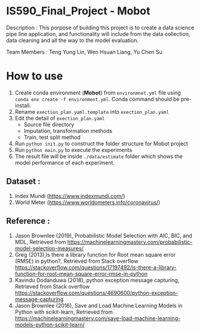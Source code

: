 # IS590_Final_Project - Mobot
Description : This porpose of building this project is to create a data science pipe line application,
and functionality will include from the data collection, data cleaning and all the way to the model evaluation.

Team Members : Teng Yung Lin, Wen Hsuan Liang, Yu Chen Su

# How to use

1. Create conda environment (**Mobot**) from `environmnet.yml` file using `conda env create -f environment.yml`. Conda command should be pre-install.
2. Rename `exection_plan.yaml.template` into `exection_plan.yaml`
3. Edit the detail of `exection_plan.yaml`
    - Source file directory
    - Imputation, transformation methods
    - Train, test split method
4. Run `python init.py` to construct the folder structure for Mobot project
5. Run `python main.py` to execute the experiments
6. The result file will be inside `./data/estimate` folder which shows the model performance of each experiment.

## Dataset :
1. Index Mundi (https://www.indexmundi.com/) 
2. World Meter (https://www.worldometers.info/coronavirus/)

## Reference :
1. Jason Brownlee (2019), Probabilistic Model Selection with AIC, BIC, and MDL, Retrieved from https://machinelearningmastery.com/probabilistic-model-selection-measures/
2. Greg (2013),Is there a library function for Root mean square error (RMSE) in python?, Retrieved from Stack overflow
https://stackoverflow.com/questions/17197492/is-there-a-library-function-for-root-mean-square-error-rmse-in-python
3. Kavindu Dodanduwa (2018), python exception message capturing, Retrieved from Stack overflow
https://stackoverflow.com/questions/4690600/python-exception-message-capturing
4. Jason Brownlee (2016), Save and Load Machine Learning Models in Python with scikit-learn, Retrieved from
https://machinelearningmastery.com/save-load-machine-learning-models-python-scikit-learn/




